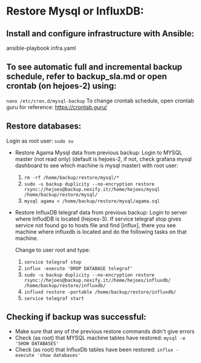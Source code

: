 # Restore Mysql or InfluxDB:

## Install and configure infrastructure with Ansible:

ansible-playbook infra.yaml

## To see automatic full and incremental backup schedule, refer to backup_sla.md or open crontab (on hejoes-2) using:

`nano /etc/cron.d/mysql-backup`
To change crontab schedule, open crontab guru for reference: https://crontab.guru/

## Restore databases:

Login as root user: `sudo su`

- Restore Agama Mysql data from previous backup:
  Login to MYSQL master (not read only) (default is hejoes-2, if not, check grafana mysql dashboard to see which machine is mysql master) with root user:

  1.  `rm -rf /home/backup/restore/mysql/*`
  2.  `sudo -u backup duplicity --no-encryption restore rsync://hejoes@backup.nexify.it//home/hejoes/mysql /home/backup/restore/mysql/`
  3.  `mysql agama < /home/backup/restore/mysql/agama.sql`

- Restore InfluxDB telegraf data from previous backup:
  Login to server where InfludDB is located (hejoes-3). If service telegraf stop gives service not found go to hosts file and find [influx], there you see machine where influxdb is located and do the following tasks on that machine.

  Change to user root and type:

  1.  `service telegraf stop`
  2.  `influx -execute 'DROP DATABASE telegraf'`
  3.  `sudo -u backup duplicity --no-encryption restore rsync://hejoes@backup.nexify.it//home/hejoes/influxdb/ /home/backup/restore/influxdb/`
  4.  `influxd restore -portable /home/backup/restore/influxdb/`
  5.  `service telegraf start`

## Checking if backup was successful:

- Make sure that any of the previous restore commands didn't give errors
- Check (as root) that MYSQL machine tables have restored: `mysql -e 'SHOW DATABASES'`
- Check (as root) that InfluxDb tables have been restored: `influx -execute 'show databases'`
